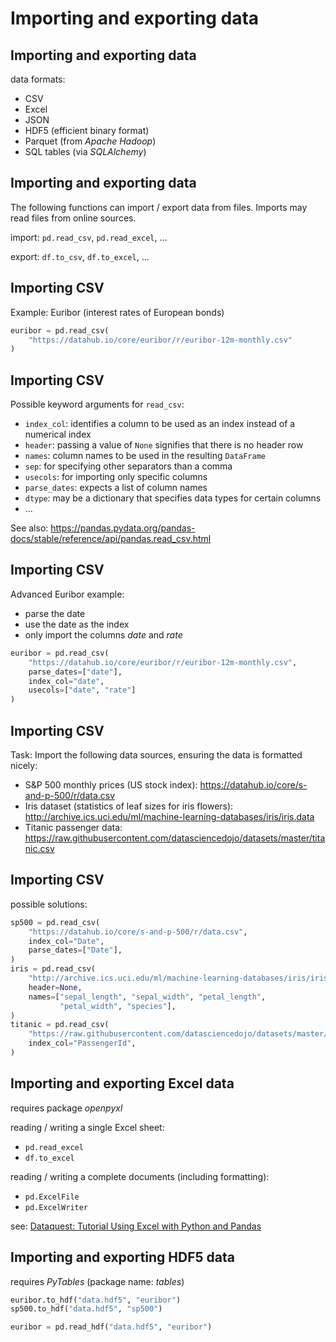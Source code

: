 # Importing and exporting data

## Importing and exporting data

data formats:

- CSV
- Excel
- JSON
- HDF5 (efficient binary format)
- Parquet (from _Apache Hadoop_)
- SQL tables (via _SQLAlchemy_)

## Importing and exporting data

The following functions can import / export data from files. Imports may read files from online sources.

import: `pd.read_csv`, `pd.read_excel`, ...

export: `df.to_csv`, `df.to_excel`, ...

## Importing CSV

Example: Euribor (interest rates of European bonds)

```py
euribor = pd.read_csv(
    "https://datahub.io/core/euribor/r/euribor-12m-monthly.csv"
)
```

## Importing CSV

Possible keyword arguments for `read_csv`:

- `index_col`: identifies a column to be used as an index instead of a numerical index
- `header`: passing a value of `None` signifies that there is no header row
- `names`: column names to be used in the resulting `DataFrame`
- `sep`: for specifying other separators than a comma
- `usecols`: for importing only specific columns
- `parse_dates`: expects a list of column names
- `dtype`: may be a dictionary that specifies data types for certain columns
- ...

See also: https://pandas.pydata.org/pandas-docs/stable/reference/api/pandas.read_csv.html

## Importing CSV

Advanced Euribor example:

- parse the date
- use the date as the index
- only import the columns _date_ and _rate_

```py
euribor = pd.read_csv(
    "https://datahub.io/core/euribor/r/euribor-12m-monthly.csv",
    parse_dates=["date"],
    index_col="date",
    usecols=["date", "rate"]
)
```

## Importing CSV

Task: Import the following data sources, ensuring the data is formatted nicely:

- S&P 500 monthly prices (US stock index): https://datahub.io/core/s-and-p-500/r/data.csv
- Iris dataset (statistics of leaf sizes for iris flowers): http://archive.ics.uci.edu/ml/machine-learning-databases/iris/iris.data
- Titanic passenger data: https://raw.githubusercontent.com/datasciencedojo/datasets/master/titanic.csv

## Importing CSV

possible solutions:

```py
sp500 = pd.read_csv(
    "https://datahub.io/core/s-and-p-500/r/data.csv",
    index_col="Date",
    parse_dates=["Date"],
)
iris = pd.read_csv(
    "http://archive.ics.uci.edu/ml/machine-learning-databases/iris/iris.data",
    header=None,
    names=["sepal_length", "sepal_width", "petal_length",
           "petal_width", "species"],
)
titanic = pd.read_csv(
    "https://raw.githubusercontent.com/datasciencedojo/datasets/master/titanic.csv",
    index_col="PassengerId",
)
```

## Importing and exporting Excel data

requires package _openpyxl_

reading / writing a single Excel sheet:

- `pd.read_excel`
- `df.to_excel`

reading / writing a complete documents (including formatting):

- `pd.ExcelFile`
- `pd.ExcelWriter`

see: [Dataquest: Tutorial Using Excel with Python and Pandas](https://www.dataquest.io/blog/excel-and-pandas/)

## Importing and exporting HDF5 data

requires _PyTables_ (package name: _tables_)

```py
euribor.to_hdf("data.hdf5", "euribor")
sp500.to_hdf("data.hdf5", "sp500")

euribor = pd.read_hdf("data.hdf5", "euribor")
```
